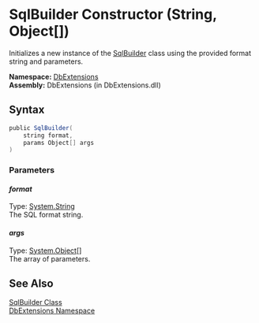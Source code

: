 SqlBuilder Constructor (String, Object[])
=========================================
Initializes a new instance of the [SqlBuilder][1] class using the provided format string and parameters.

**Namespace:** [DbExtensions][2]  
**Assembly:** DbExtensions (in DbExtensions.dll)

Syntax
------

```csharp
public SqlBuilder(
	string format,
	params Object[] args
)
```

### Parameters

#### *format*
Type: [System.String][3]  
The SQL format string.

#### *args*
Type: [System.Object][4][]  
The array of parameters.


See Also
--------
[SqlBuilder Class][1]  
[DbExtensions Namespace][2]  

[1]: README.md
[2]: ../README.md
[3]: http://msdn.microsoft.com/en-us/library/s1wwdcbf
[4]: http://msdn.microsoft.com/en-us/library/e5kfa45b